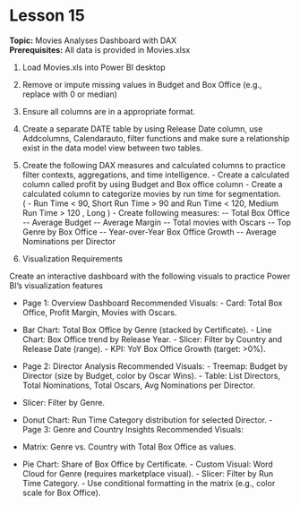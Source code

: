 # Lesson 15
**Topic:** Movies Analyses Dashboard with DAX  
**Prerequisites:** All data is provided in Movies.xlsx


1. Load Movies.xls into Power BI desktop

2. Remove or impute missing values in Budget and Box Office (e.g., replace with 0 or median) 

3. Ensure all columns are in a appropriate  format.  

4. Create a separate DATE table by using Release Date column, use Addcolumns, Calendarauto, filter functions and make sure a relationship exist in the data model view between two tables.

5. Create the following DAX measures and calculated columns to practice filter contexts, aggregations, and time intelligence. - Create a calculated column called profit by using Budget and Box office column - Create a calculated column to categorize movies by run time for segmentation.   
( - Run Time < 90, Short Run Time > 90 and Run Time < 120, Medium Run Time > 120 , Long ) - Create following measures:
-- Total Box Office 
-- Average Budget 
-- Average Margin 
-- Total movies with Oscars 
-- Top Genre by Box Office 
-- Year-over-Year Box Office Growth 
-- Average Nominations per Director 


6. Visualization Requirements

Create an interactive dashboard with the following visuals to practice Power BI’s visualization features 
- Page 1: Overview Dashboard 
Recommended Visuals: - Card: Total Box Office, Profit Margin, Movies with Oscars. 
- Bar Chart: Total Box Office by Genre (stacked by Certificate). - Line Chart: Box Office trend by Release Year. - Slicer: Filter by Country and Release Date (range). - KPI: YoY Box Office Growth (target: >0%). 

- Page 2: Director Analysis 
Recommended Visuals: - Treemap: Budget by Director (size by Budget, color by Oscar Wins). - Table: List Directors, Total Nominations, Total Oscars, 
Avg Nominations per Director. 
- Slicer: Filter by Genre. 
- Donut Chart: Run Time Category distribution for selected Director. - Page 3: Genre and Country Insights 
Recommended Visuals:
 - Matrix: Genre vs. Country with Total Box Office as 
values. 
- Pie Chart: Share of Box Office by Certificate. - Custom Visual: Word Cloud for Genre (requires marketplace visual). -    Slicer: Filter by Run Time Category. - Use conditional formatting in the matrix (e.g., color scale for Box Office).